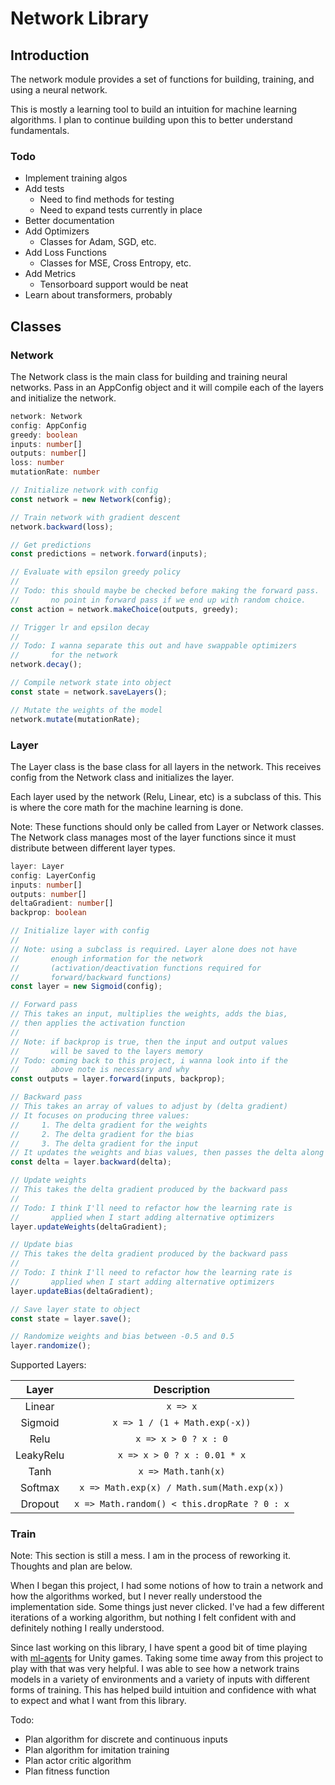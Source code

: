 # Network Library

## Introduction

The network module provides a set of functions for building, training, and using a neural network.

This is mostly a learning tool to build an intuition for machine learning algorithms. I plan to continue building upon this to better understand fundamentals.

### Todo

* Implement training algos
* Add tests
  * Need to find methods for testing
  * Need to expand tests currently in place
* Better documentation
* Add Optimizers
  * Classes for Adam, SGD, etc.
* Add Loss Functions
  * Classes for MSE, Cross Entropy, etc.
* Add Metrics
  * Tensorboard support would be neat
* Learn about transformers, probably

## Classes

### Network

The Network class is the main class for building and training neural networks. Pass in an AppConfig object and it will compile each of the layers and initialize the network.

```typescript
network: Network
config: AppConfig
greedy: boolean
inputs: number[]
outputs: number[]
loss: number
mutationRate: number

// Initialize network with config
const network = new Network(config);

// Train network with gradient descent
network.backward(loss);

// Get predictions
const predictions = network.forward(inputs);

// Evaluate with epsilon greedy policy
//
// Todo: this should maybe be checked before making the forward pass.
//       no point in forward pass if we end up with random choice.
const action = network.makeChoice(outputs, greedy);

// Trigger lr and epsilon decay
//
// Todo: I wanna separate this out and have swappable optimizers
//       for the network
network.decay();

// Compile network state into object
const state = network.saveLayers();

// Mutate the weights of the model
network.mutate(mutationRate);

```

### Layer

The Layer class is the base class for all layers in the network. This receives config from the Network class and initializes the layer.

Each layer used by the network (Relu, Linear, etc) is a subclass of this. This is where the core math for the machine learning is done.

Note: These functions should only be called from Layer or Network classes. The Network class manages most of the layer functions since it must distribute between different layer types.

```typescript
layer: Layer
config: LayerConfig
inputs: number[]
outputs: number[]
deltaGradient: number[]
backprop: boolean

// Initialize layer with config
//
// Note: using a subclass is required. Layer alone does not have 
//       enough information for the network
//       (activation/deactivation functions required for 
//       forward/backward functions)
const layer = new Sigmoid(config);

// Forward pass
// This takes an input, multiplies the weights, adds the bias, 
// then applies the activation function
//
// Note: if backprop is true, then the input and output values 
//       will be saved to the layers memory
// Todo: coming back to this project, i wanna look into if the 
//       above note is necessary and why
const outputs = layer.forward(inputs, backprop);

// Backward pass
// This takes an array of values to adjust by (delta gradient)
// It focuses on producing three values:
//     1. The delta gradient for the weights
//     2. The delta gradient for the bias
//     3. The delta gradient for the input
// It updates the weights and bias values, then passes the delta along
const delta = layer.backward(delta);

// Update weights
// This takes the delta gradient produced by the backward pass
// 
// Todo: I think I'll need to refactor how the learning rate is 
//       applied when I start adding alternative optimizers
layer.updateWeights(deltaGradient);

// Update bias
// This takes the delta gradient produced by the backward pass
//
// Todo: I think I'll need to refactor how the learning rate is
//       applied when I start adding alternative optimizers
layer.updateBias(deltaGradient);

// Save layer state to object
const state = layer.save();

// Randomize weights and bias between -0.5 and 0.5
layer.randomize();
```

Supported Layers:

| Layer | Description |
| :---: | :---: |
| Linear | ```x => x``` |
| Sigmoid | ```x => 1 / (1 + Math.exp(-x))``` |
| Relu | ```x => x > 0 ? x : 0``` |
| LeakyRelu | ```x => x > 0 ? x : 0.01 * x``` |
| Tanh | ```x => Math.tanh(x)``` |
| Softmax | ```x => Math.exp(x) / Math.sum(Math.exp(x))``` |
| Dropout | ```x => Math.random() < this.dropRate ? 0 : x``` |

### Train

Note: This section is still a mess. I am in the process of reworking it. Thoughts and plan are below.

When I began this project, I had some notions of how to train a network and how the algorithms worked, but I never really understood the implementation side. Some things just never clicked. I've had a few different iterations of a working algorithm, but nothing I felt confident with and definitely nothing I really understood.

Since last working on this library, I have spent a good bit of time playing with [ml-agents](https://github.com/Unity-Technologies/ml-agents) for Unity games. Taking some time away from this project to play with that was very helpful. I was able to see how a network trains models in a variety of environments and a variety of inputs with different forms of training. This has helped build intuition and confidence with what to expect and what I want from this library.

Todo:

* Plan algorithm for discrete and continuous inputs
* Plan algorithm for imitation training
* Plan actor critic algorithm
* Plan fitness function
